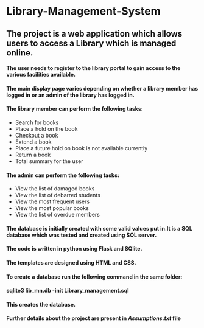 # Library-Management-System

## The project is a web application which allows users to access a Library which is managed online.
#### The user needs to register to the library portal to gain access to the various facilities available.
#### The main display page varies depending on whether a library member has logged in or an admin of the library has logged in.
#### The library member can perform the following tasks:
- Search for books
- Place a hold on the book
- Checkout a book
- Extend a book
- Place a future hold on book is not available currently
- Return a book
- Total summary for the user

#### The admin can perform the following tasks:
- View the list of damaged books
- View the list of debarred students
- View the most frequent users
- View the most popular books
- View the list of overdue members

#### The database is initially created with some valid values put in.It is a SQL database which was tested and created using SQL server.
#### The code is written in python using Flask and SQlite.
#### The templates are designed using HTML and CSS.

#### To create a database run the following command in the same folder:

#### sqlite3 lib_mn.db -init Library_management.sql
#### This creates the database.
#### Further details about the project are present in *Assumptions.txt* file

